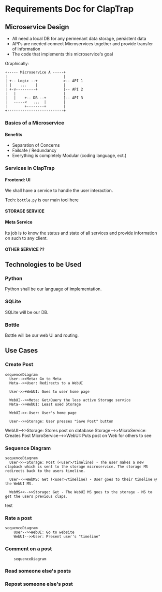 # Requirements Doc for ClapTrap

## Microservice Design

* All need a local DB for any permenant data storage, persistent data
* API's are needed connect Microservices together and provide transfer of information
* The code that implements this microservice's goal

Graphically:

```
+----- Microservice A -----+
|                          |
| +-- Logic --+            >-- API 1
| |    ...    |            |
| +-v---------+            }-- API 2
|   |                      |
|   |    +-- DB --+        ]-- API 3
|   -----<   ...  |        |
|        +--------+        |
+--------------------------+
```

### Basics of a Microservice

#### Benefits

* Separation of Concerns
* Failsafe / Redundancy
* Everything is completely Modular (coding language, ect.)

### Services in ClapTrap

#### Frontend: UI

We shall have a service to handle the user interaction.

Tech: `bottle.py` is our main tool here

#### STORAGE SERVICE

#### Meta Service

Its job is to know the status and state of all services and provide
information on such to any client.

#### 

#### OTHER SERVICE ??


## Technologies to be Used

### Python

Python shall be our language of implementation.

### SQLite

SQLite will be our DB.

### Bottle

Bottle will be our web UI and routing.

## Use Cases

### Create Post

```mermaid
sequenceDiagram
  User-->>Meta: Go to Meta
  Meta-->>User: Redirects to a WebUI

  User->>+WebUI: Goes to user home page

  WebUI-->>Meta: Get/Query the less active Storage service
  Meta-->>WebUI: Least used Storage

  WebUI->>-User: User's home page

  User-->>Storage: User presses "Save Post" button

```

WebUI-->>Storage: Stores post on database
Storage-->>MicroService: Creates Post
MicroService-->>WebUI: Puts post on Web for others to see 

### Sequence Diagram

```mermaid
sequenceDiagram
  User->>-Storage: Post (<user>/timeline) - The user makes a new clapback which is sent to the storage microservice. The storage MS redirects back to the users timeline.

  User-->>WebMS: Get (<user>/timeline) - User goes to their timeline @ the WebUI MS.

  WebMS<<-->>Storage: Get - The WebUI MS goes to the storage - MS to get the users previous claps.

```
test
### Rate a post

```mermaid
sequenceDiagram
    User-->>WebUI: Go to website
    WebUI-->>User: Present user's "timeline"
```

### Comment on a post

```mermaid
    sequenceDiagram
```

### Read someone else's posts

### Repost someone else's post